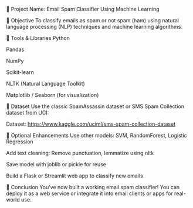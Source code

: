 🔧 Project Name: Email Spam Classifier Using Machine Learning

📌 Objective
To classify emails as spam or not spam (ham) using natural language processing (NLP) techniques and machine learning algorithms.

🧰 Tools & Libraries
Python

Pandas

NumPy

Scikit-learn

NLTK (Natural Language Toolkit)

Matplotlib / Seaborn (for visualization)

📁 Dataset
Use the classic SpamAssassin dataset or SMS Spam Collection dataset from UCI:

Dataset: https://www.kaggle.com/uciml/sms-spam-collection-dataset

🧪 Optional Enhancements
Use other models: SVM, RandomForest, Logistic Regression

Add text cleaning: Remove punctuation, lemmatize using nltk

Save model with joblib or pickle for reuse

Build a Flask or Streamlit web app to classify new emails

🎯 Conclusion
You've now built a working email spam classifier! You can deploy it as a web service or integrate it into email clients or apps for real-world use.


